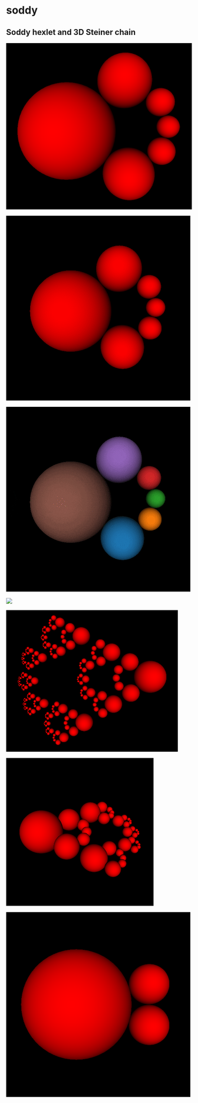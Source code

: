 # soddy

## Soddy hexlet and 3D Steiner chain

![](gallery/soddy1.png)

![](gallery/soddy2.gif)

![](gallery/soddy3.gif)

![](gallery/soddy4.gif)

![](gallery/soddy5.png)

![](gallery/soddy6.gif)

![](gallery/soddy7.gif)